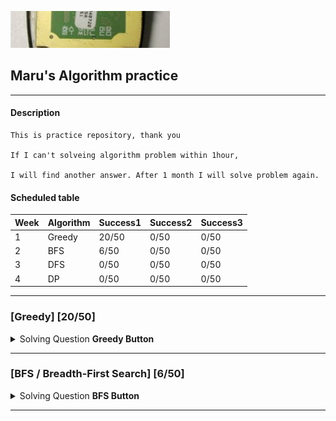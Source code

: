 ![img.png](img.png) 
## Maru's Algorithm practice

---
#### Description
```
This is practice repository, thank you

If I can't solveing algorithm problem within 1hour,

I will find another answer. After 1 month I will solve problem again.
```


#### Scheduled table
|Week|Algorithm|Success1|Success2|Success3|
|------------|---------|---------|---------|---------|
|1|Greedy|20/50|0/50|0/50|
|2| BFS |6/50|0/50|0/50|
|3| DFS|0/50|0/50|0/50|
|4| DP |0/50|0/50|0/50|
---
### [Greedy] [20/50]

<details>
<summary> Solving Question <strong>Greedy Button</strong></summary>
<div markdown="1">

- 2021-08-17 Tuesday
- [ ] [BaekJoon 11399](https://www.acmicpc.net/problem/113991) : https://github.com/lee-maru/practice_algorithm/blob/master/src/week01.Solution1.java
- [ ] [BaekJoon 2839](https://www.acmicpc.net/problem/28391) : https://github.com/lee-maru/practice_algorithm/blob/master/src/week01.Solution2.java
- 2021-08-18 Wednesday
- [ ] [BaekJoon 11047](https://www.acmicpc.net/problem/11047) : https://github.com/lee-maru/practice_algorithm/blob/master/src/week01.Solution3.java
- [ ] [BaekJoon 1931](https://www.acmicpc.net/problem/1931) : https://github.com/lee-maru/practice_algorithm/blob/master/src/week01.Solution4.java
- 2021-08-19 Thursday
- [ ] [BaekJoon 1541](https://www.acmicpc.net/problem/1541) : https://github.com/lee-maru/practice_algorithm/blob/master/src/week01.Solution5.java
- [ ] [BaekJoon 5585](https://www.acmicpc.net/problem/5585) : https://github.com/lee-maru/practice_algorithm/blob/master/src/week01.Solution6.java
- [ ] [BaekJoon 2217](https://www.acmicpc.net/problem/2217) : https://github.com/lee-maru/practice_algorithm/blob/master/src/week01.Solution7.java
- [ ] [BaekJoon 10162](https://www.acmicpc.net/problem/10162) : https://github.com/lee-maru/practice_algorithm/blob/master/src/week01.Solution8.java
- [ ] [BaekJoon 1946](https://www.acmicpc.net/problem/1946) : https://github.com/lee-maru/practice_algorithm/blob/master/src/week01.Solution9.java
- 2021-08-20 Friday
- [ ] [BaekJoon 1789](https://www.acmicpc.net/problem/1789) : https://github.com/lee-maru/practice_algorithm/blob/master/src/week01.Solution10.java
- [ ] [BaekJoon 13305](https://www.acmicpc.net/problem/13305) : https://github.com/lee-maru/practice_algorithm/blob/master/src/week01.Solution11.java
- 2021-08-21 Saturday
- [x] [BaekJoon 1339 (noIdea)](https://www.acmicpc.net/problem/1339) : https://github.com/lee-maru/practice_algorithm/blob/master/src/week01.Solution12.java
- [x] [BaekJoon 1715 (noIdea)](https://www.acmicpc.net/problem/1715) : https://github.com/lee-maru/practice_algorithm/blob/master/src/week01.Solution13.java
- [ ] [BaekJoon 1715](https://www.acmicpc.net/problem/4796) : https://github.com/lee-maru/practice_algorithm/blob/master/src/week01.Solution14.java
- [ ] [BaekJoon 1744](https://www.acmicpc.net/problem/1744) : https://github.com/lee-maru/practice_algorithm/blob/master/src/week01.Solution15.java
- [ ] [BaekJoon 1439](https://www.acmicpc.net/problem/1439) : https://github.com/lee-maru/practice_algorithm/blob/master/src/week01.Solution16.java
- [ ] [BaekJoon 1439](https://www.acmicpc.net/problem/1439) : https://github.com/lee-maru/practice_algorithm/blob/master/src/week01.Solution16.java
- [x] [BaekJoon 1080 (noIdea)](https://www.acmicpc.net/problem/1080) : https://github.com/lee-maru/practice_algorithm/blob/master/src/week01.Solution17.java
- 2021-08-22 Sunday
- [x] [BaekJoon 1202 (timeOut)](https://www.acmicpc.net/problem/1202) : https://github.com/lee-maru/practice_algorithm/blob/master/src/week01.Solution18.java
- [x] [BaekJoon 2437 (noIdea)](https://www.acmicpc.net/problem/2437) : https://github.com/lee-maru/practice_algorithm/blob/master/src/week01.Solution19.java
- [ ] [BaekJoon 1449](https://www.acmicpc.net/problem/1449) : https://github.com/lee-maru/practice_algorithm/blob/master/src/week01.Solution20.java

</div>
</details>

---

### [BFS / Breadth-First Search] [6/50]

<details>
<summary> Solving Question <strong>BFS Button</strong></summary>
<div markdown="1">

- 2021-08-23 Monday
- [ ] [BaekJoon 1260](https://www.acmicpc.net/problem/1260) : https://github.com/lee-maru/practice_algorithm/blob/master/src/Solution21.java
- [ ] [BaekJoon 2178](https://www.acmicpc.net/problem/2178) : https://github.com/lee-maru/practice_algorithm/blob/master/src/Solution22.java
- [x] [BaekJoon 2178 (hint, dfs)](https://www.acmicpc.net/problem/2667) : https://github.com/lee-maru/practice_algorithm/blob/master/src/Solution23.java
- 2021-08-24 Tuesday
- [ ] [BaekJoon 2606](https://www.acmicpc.net/problem/2606) : https://github.com/lee-maru/practice_algorithm/blob/master/src/Solution24.java
- [ ] [BaekJoon 1012](https://www.acmicpc.net/problem/1012) : https://github.com/lee-maru/practice_algorithm/blob/master/src/Solution25.java
- [ ] [BaekJoon 7576](https://www.acmicpc.net/problem/7576) : https://github.com/lee-maru/practice_algorithm/blob/master/src/Solution26.java
- [ ] [BaekJoon 1697](https://www.acmicpc.net/problem/1697) : https://github.com/lee-maru/practice_algorithm/blob/master/src/Solution27.java


</div>
</details>

---

